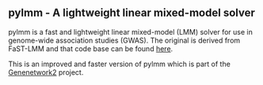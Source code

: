 ## pylmm - A lightweight linear mixed-model solver

pylmm is a fast and lightweight linear mixed-model (LMM) solver for
use in genome-wide association studies (GWAS). The original is derived
from FaST-LMM and that code base can be found
[here](https://github.com/nickFurlotte/pylmm).

This is an improved and faster version of pylmm which is part of the
[Genenetwork2](https://github.com/genenetwork) project.

